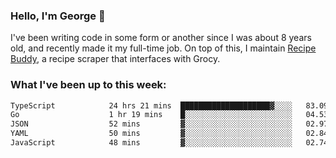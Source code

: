 ### Hello, I'm George 👋

I've been writing code in some form or another since I was about 8 years old, and recently made it my full-time job. On top of this, I maintain [Recipe Buddy](https://github.com/georgegebbett/recipe-buddy), a recipe scraper that interfaces with Grocy.  

<!--
**georgegebbett/georgegebbett** is a ✨ _special_ ✨ repository because its `README.md` (this file) appears on your GitHub profile.

Here are some ideas to get you started:

- 🔭 I’m currently working on ...
- 🌱 I’m currently learning ...
- 👯 I’m looking to collaborate on ...
- 🤔 I’m looking for help with ...
- 💬 Ask me about ...
- 📫 How to reach me: ...
- 😄 Pronouns: ...
- ⚡ Fun fact: ...
-->

### What I've been up to this week:
<!--START_SECTION:waka-->

```txt
TypeScript            24 hrs 21 mins  ████████████████████▓░░░░   83.09 %
Go                    1 hr 19 mins    █░░░░░░░░░░░░░░░░░░░░░░░░   04.53 %
JSON                  52 mins         ▓░░░░░░░░░░░░░░░░░░░░░░░░   02.97 %
YAML                  50 mins         ▓░░░░░░░░░░░░░░░░░░░░░░░░   02.84 %
JavaScript            48 mins         ▓░░░░░░░░░░░░░░░░░░░░░░░░   02.74 %
```

<!--END_SECTION:waka-->
